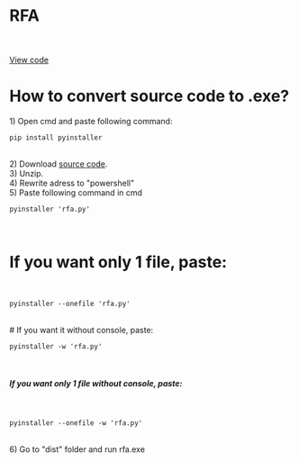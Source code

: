 <h1>RFA</h1>
<br>
<br>
<a href="https://github.com/CatTheKocicak/RFA/rfa/rfa.py">View code</a>

# How to convert source code to .exe? 

<a>1) Open cmd and paste following command:</a>
  ```
  pip install pyinstaller
  ```
<br>
<a>2) Download</a> <a href="github.com/CatTheKocicak/RFA/src">source code</a><a>.</a>
<br>
<a>3) Unzip.</a>
<br>
<a>4) Rewrite adress to "powershell"</a>
<br>
<a>5) Paste following command in cmd</a>
<br>

```
pyinstaller 'rfa.py'
```
<br>

# If you want only 1 file, paste:
<br>

```
pyinstaller --onefile 'rfa.py'
```

<br>
# If you want it without console, paste:
<br>

```
pyinstaller -w 'rfa.py'
```

<br>
<h5> If you want only 1 file without console, paste:</h5>
<br>

```
pyinstaller --onefile -w 'rfa.py'
```

<br>
<a>6) Go to "dist" folder and run rfa.exe</a>
